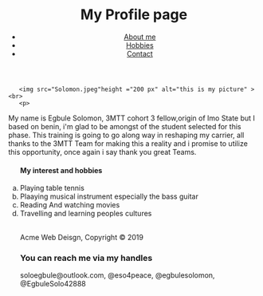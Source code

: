<!DOCTYPE html>
<html lang="en">
<head>
    <meta charset="UTF-8">
    <title>My profile page</title>
</head>
<body>
     
<header>
      <div class="container">
        <div id="branding">
          <h1> My Profile page </h1>
        </div>
        <nav>
          <ul>
            <li><a href="#">About me</a></li>
            <li class="current"><a       href="#">Hobbies</a></li>
            <li><a href="#">Contact</a></li>
          </ul>
        </nav>
      </div>
    </header>


       <img src="Solomon.jpeg"height ="200 px" alt="this is my picture" ><br>
       <p> 
My name is Egbule Solomon, 3MTT cohort 3 fellow,origin of Imo State but I based on benin, i'm glad to be amongst of the student selected for this phase. This training is going to go along way in reshaping my carrier, all thanks to the 3MTT Team for making this a reality and i promise to utilize this opportunity, once again i say thank you great Teams.
   </p>
   <ol type ="a">
   <h4>My interest and hobbies</h4>
   <li>Playing table tennis</li>
   <li>Plaaying musical instrument especially the bass guitar</li>
   <li>Reading And watching movies</li>
   <li>Travelling and learning peoples cultures</li> <br>


<footer>
      <p>Acme Web Deisgn, Copyright &copy; 2019</p>
    </footer>

<footer> 
   <h3> You can reach me via my handles</h3> <p>soloegbule@outlook.com, @eso4peace, @egbulesolomon, @EgbuleSolo42888</p>        
</footer>

</body>
</html>